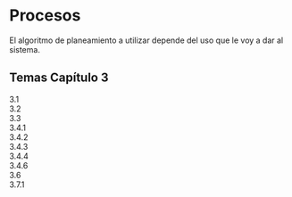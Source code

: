 # Procesos

El algoritmo de planeamiento a utilizar depende del uso que le voy a dar al sistema.

## Temas Capítulo 3

3.1  
3.2  
3.3  
3.4.1  
3.4.2  
3.4.3  
3.4.4  
3.4.6  
3.6  
3.7.1  

